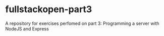 # fullstackopen-part3
A repository for exercises perfomed on part 3: Programming a server with NodeJS and Express
